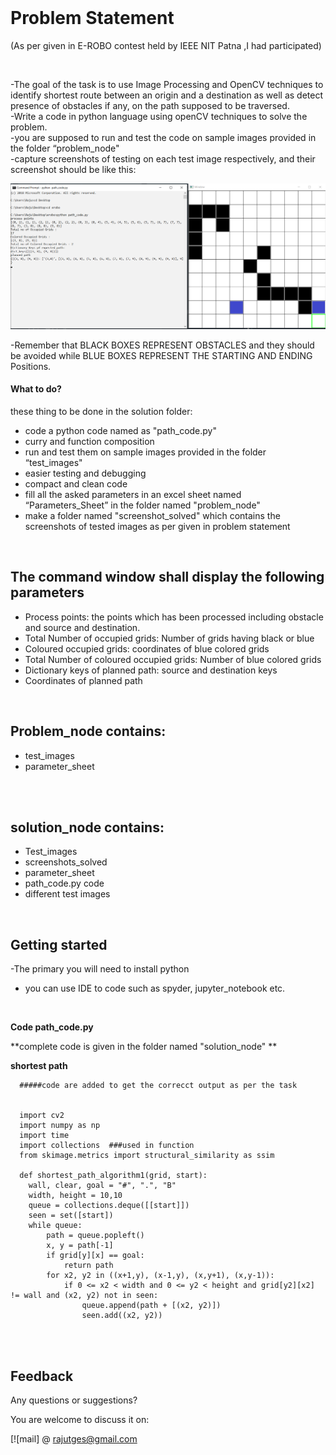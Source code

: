 <div align="center">
  
  <br/>
 
 
</div>





# Problem Statement
(As per given in E-ROBO contest held by IEEE NIT Patna ,I had participated)


<br/>

-The goal of the task is to use Image Processing and OpenCV techniques to identify shortest route between an origin and a destination as well as detect presence of obstacles if any, on the path supposed to be traversed.
<br/>
-Write a code in python language using openCV techniques to solve the problem.
<br/>
-you are supposed to run and test the code  on sample images provided in the folder “problem_node"
<br/>
-capture screenshots of testing on each test image respectively, and their screenshot should be like this:
<br/>

 <img src="https://github.com/rajutges/SHORTEST-PATH/blob/main/solution_node/Screenshots_solved/path_3.png"/>

-Remember that BLACK BOXES REPRESENT OBSTACLES and they should be avoided while BLUE BOXES REPRESENT THE STARTING AND ENDING Positions.
<br/>

#### What to do?

these thing to be done in the solution folder:

 - code a python code named as "path_code.py"
 - curry and function composition
 - run and test them on sample images provided in the folder “test_images"
 - easier testing and debugging
 - compact and clean code
 - fill all the asked parameters in an excel sheet named “Parameters_Sheet” in the folder named "problem_node"
 - make a folder named "screenshot_solved" which contains the screenshots of tested images as per given in problem statement
 
<br/>

## The command window shall display the following parameters
- Process points: the points which has been processed including obstacle and source and destination.
- Total Number of occupied grids: Number of grids having black or blue 
- Coloured occupied grids: coordinates of blue colored grids
- Total Number of coloured occupied grids: Number of blue colored grids
- Dictionary keys of planned path: source and destination keys
- Coordinates of planned path

<br/>

## Problem_node contains:
- test_images
- parameter_sheet
<br/>
<br/>

## solution_node contains:
- Test_images
- screenshots_solved
- parameter_sheet
- path_code.py code
- different test images

<br/>



## Getting started
-The primary you will need to install python 
- you can use IDE to code such as spyder, jupyter_notebook etc.

<br/>


**Code path_code.py**

**complete code is given in the folder named "solution_node" **

**shortest path**

      #####code are added to get the correcct output as per the task


      import cv2
      import numpy as np
      import time
      import collections  ###used in function
      from skimage.metrics import structural_similarity as ssim

      def shortest_path_algorithm1(grid, start):   
        wall, clear, goal = "#", ".", "B"
        width, height = 10,10
        queue = collections.deque([[start]])
        seen = set([start])
        while queue:
            path = queue.popleft()
            x, y = path[-1]
            if grid[y][x] == goal:
                return path
            for x2, y2 in ((x+1,y), (x-1,y), (x,y+1), (x,y-1)):
                if 0 <= x2 < width and 0 <= y2 < height and grid[y2][x2] != wall and (x2, y2) not in seen:
                    queue.append(path + [(x2, y2)])
                    seen.add((x2, y2))



<br/>




  

<br/>



## Feedback 
Any questions or suggestions?

You are welcome to discuss it on:

[![mail] @ rajutges@gmail.com

<br/>
<br/>


